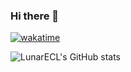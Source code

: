 ### Hi there 👋
[![wakatime](https://wakatime.com/badge/user/0e79a8c7-a052-4376-a51b-a01b66a4bccd.svg)](https://wakatime.com/@0e79a8c7-a052-4376-a51b-a01b66a4bccd)

![LunarECL's GitHub stats](https://github-readme-stats.vercel.app/api?username=LunarECL&show_icons=true&theme=transparent)

<!--
**LunarECL/LunarECL** is a ✨ _special_ ✨ repository because its `README.md` (this file) appears on your GitHub profile.

Here are some ideas to get you started:

- 🔭 I’m currently working on ...
- 🌱 I’m currently learning ...
- 👯 I’m looking to collaborate on ...
- 🤔 I’m looking for help with ...
- 💬 Ask me about ...
- 📫 How to reach me: ...
- 😄 Pronouns: ...
- ⚡ Fun fact: ...
-->
